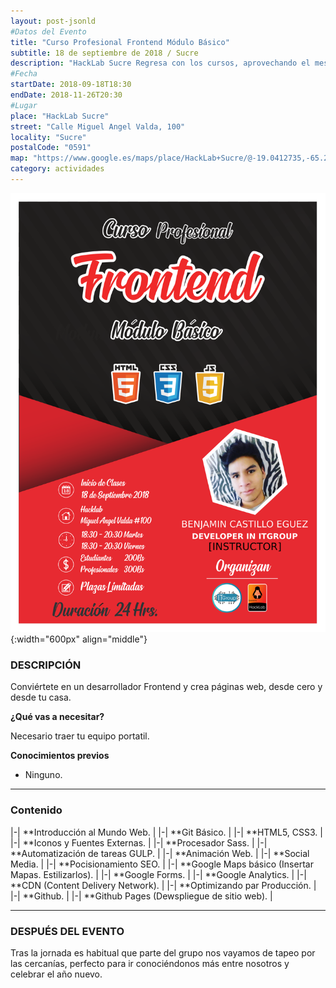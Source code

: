 ```yaml
---
layout: post-jsonld
#Datos del Evento
title: "Curso Profesional Frontend Módulo Básico"
subtitle: 18 de septiembre de 2018 / Sucre
description: "HackLab Sucre Regresa con los cursos, aprovechando el mes del Estudiante lanzamos el Curso Profesional Fronted Módulo Básico"
#Fecha
startDate: 2018-09-18T18:30
endDate: 2018-11-26T20:30
#Lugar
place: "HackLab Sucre"
street: "Calle Miguel Angel Valda, 100"
locality: "Sucre"
postalCode: "0591"
map: "https://www.google.es/maps/place/HackLab+Sucre/@-19.0412735,-65.2591987,738m/data=!3m1!1e3!4m12!1m6!3m5!1s0x93fbcf1b0f977ddd:0x5883d248ad7ce480!2sHackLab+Sucre!8m2!3d-19.0412735!4d-65.25701!3m4!1s0x93fbcf1b0f977ddd:0x5883d248ad7ce480!8m2!3d-19.0412735!4d-65.25701"
category: actividades
---
```

![Curso Profesional Fronted Modulo Basico (2018)](/recursos/cursos/2018-09-18-frontend-horario.png){:width="600px" align="middle"}
### DESCRIPCIÓN

Conviértete en un desarrollador Frontend y crea páginas web, desde cero y desde tu casa.


**¿Qué vas a necesitar?**

Necesario traer tu equipo portatil.


**Conocimientos previos**

- Ninguno.

---

### Contenido

|-| **Introducción al Mundo Web. |
|-| **Git Básico. |
|-| **HTML5, CSS3. |
|-| **Iconos y Fuentes Externas. |
|-| **Procesador Sass. |
|-| **Automatización de tareas GULP. |
|-| **Animación Web. |
|-| **Social Media. |
|-| **Pocisionamiento SEO. |
|-| **Google Maps básico (Insertar Mapas. Estilizarlos). |
|-| **Google Forms. |
|-| **Google Analytics. |
|-| **CDN (Content Delivery Network). |
|-| **Optimizando par Producción. |
|-| **Github. |
|-| **Github Pages (Dewspliegue de sitio web). |

---

### DESPUÉS DEL EVENTO

Tras la jornada es habitual que parte del grupo nos vayamos de tapeo por las cercanías, perfecto para ir conociéndonos más entre nosotros y celebrar el año nuevo.
